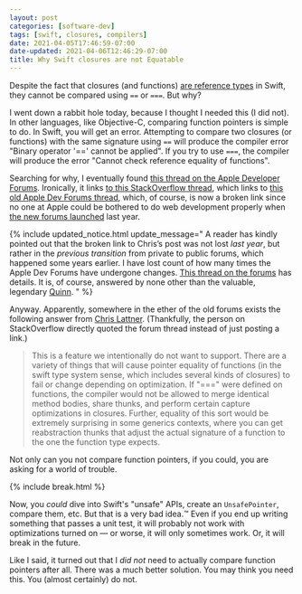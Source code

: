 ```yaml
---
layout: post
categories: [software-dev]
tags: [swift, closures, compilers]
date: 2021-04-05T17:46:59-07:00
date-updated: 2021-04-06T12:46:29-07:00
title: Why Swift closures are not Equatable
---
```


Despite the fact that closures (and functions) [are reference types](https://docs.swift.org/swift-book/LanguageGuide/Closures.html#ID104) in Swift, they cannot be compared using `==` or `===`. But why?

<!--excerpt-->

I went down a rabbit hole today, because I thought I needed this (I did not). In other languages, like Objective-C, comparing function pointers is simple to do. In Swift, you will get an error. Attempting to compare two closures (or functions) with the same signature using `==` will produce the compiler error "Binary operator '==' cannot be applied". If you try to use `===`, the compiler will produce the error "Cannot check reference equality of functions".

Searching for why, I eventually found [this thread on the Apple Developer Forums](https://developer.apple.com/forums/thread/666060?answerId=645336022#645336022). Ironically, it links [to this StackOverflow thread](https://stackoverflow.com/questions/24111984/how-do-you-test-functions-and-closures-for-equality), which links to [this old Apple Dev Forums thread](https://devforums.apple.com/message/1035180#1035180), which, of course, is now a broken link since no one at Apple could be bothered to do web development properly when [the new forums launched](https://developer.apple.com/news/?id=obvo7r3i) last year.

{% include updated_notice.html
update_message="
A reader has kindly pointed out that the broken link to Chris’s post was not lost _last year_, but rather in the _previous transition_ from private to public forums, which happened some years earlier. I have lost count of how many times the Apple Dev Forums have undergone changes. [This thread on the forums](https://developer.apple.com/forums/thread/653468?answerId=620033022#620033022) has details. It is, of course, answered by none other than the valuable, legendary [Quinn](https://github.com/macshome/The-Wisdom-of-Quinn).
" %}

Anyway. Apparently, somewhere in the ether of the old forums exists the following answer from [Chris Lattner](https://twitter.com/clattner_llvm). (Thankfully, the person on StackOverflow directly quoted the forum thread instead of just posting a link.)

> This is a feature we intentionally do not want to support. There are a variety of things that will cause pointer equality of functions (in the swift type system sense, which includes several kinds of closures) to fail or change depending on optimization. If "===" were defined on functions, the compiler would not be allowed to merge identical method bodies, share thunks, and perform certain capture optimizations in closures. Further, equality of this sort would be extremely surprising in some generics contexts, where you can get reabstraction thunks that adjust the actual signature of a function to the one the function type expects.

Not only can you not compare function pointers, if you could, you are asking for a world of trouble.

{% include break.html %}

Now, you _could_ dive into Swift's "unsafe" APIs, create an `UnsafePointer`, compare them, etc. But that is a very bad idea.&#8482; Even if you end up writing something that passes a unit test, it will probably not work with optimizations turned on &mdash; or worse, it will only sometimes work. Or, it will break in the future.

Like I said, it turned out that I _did not_ need to actually compare function pointers after all. There was a much better solution. You may think you need this. You (almost certainly) do not.
